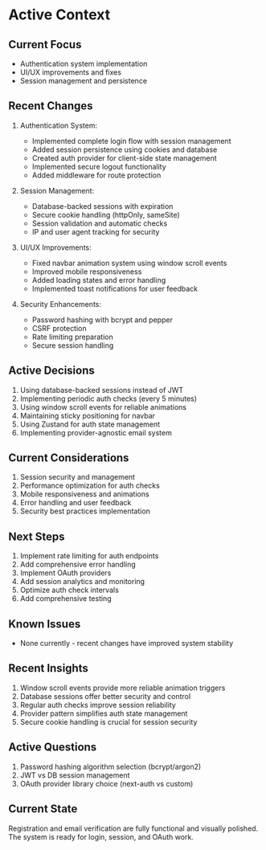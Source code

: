 # Active Context

## Current Focus

- Authentication system implementation
- UI/UX improvements and fixes
- Session management and persistence

## Recent Changes

1. Authentication System:

   - Implemented complete login flow with session management
   - Added session persistence using cookies and database
   - Created auth provider for client-side state management
   - Implemented secure logout functionality
   - Added middleware for route protection

2. Session Management:

   - Database-backed sessions with expiration
   - Secure cookie handling (httpOnly, sameSite)
   - Session validation and automatic checks
   - IP and user agent tracking for security

3. UI/UX Improvements:

   - Fixed navbar animation system using window scroll events
   - Improved mobile responsiveness
   - Added loading states and error handling
   - Implemented toast notifications for user feedback

4. Security Enhancements:
   - Password hashing with bcrypt and pepper
   - CSRF protection
   - Rate limiting preparation
   - Secure session handling

## Active Decisions

1. Using database-backed sessions instead of JWT
2. Implementing periodic auth checks (every 5 minutes)
3. Using window scroll events for reliable animations
4. Maintaining sticky positioning for navbar
5. Using Zustand for auth state management
6. Implementing provider-agnostic email system

## Current Considerations

1. Session security and management
2. Performance optimization for auth checks
3. Mobile responsiveness and animations
4. Error handling and user feedback
5. Security best practices implementation

## Next Steps

1. Implement rate limiting for auth endpoints
2. Add comprehensive error handling
3. Implement OAuth providers
4. Add session analytics and monitoring
5. Optimize auth check intervals
6. Add comprehensive testing

## Known Issues

- None currently - recent changes have improved system stability

## Recent Insights

1. Window scroll events provide more reliable animation triggers
2. Database sessions offer better security and control
3. Regular auth checks improve session reliability
4. Provider pattern simplifies auth state management
5. Secure cookie handling is crucial for session security

## Active Questions

1. Password hashing algorithm selection (bcrypt/argon2)
2. JWT vs DB session management
3. OAuth provider library choice (next-auth vs custom)

## Current State

Registration and email verification are fully functional and visually polished. The system is ready for login, session, and OAuth work.

